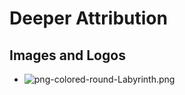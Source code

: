 # Deeper Attribution

## Images and Logos
* ![png-colored-round-Labyrinth.png](<img width=20% src="https://github.com/cmgorke/hLab/blob/master/resources/images/png-colored-round-Labyrinth.png">)
